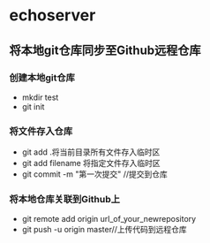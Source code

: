 # echoserver
## 将本地git仓库同步至Github远程仓库
### 创建本地git仓库
+ mkdir test
+ git init 
### 将文件存入仓库
+ git add .将当前目录所有文件存入临时区
+ git add filename 将指定文件存入临时区
+ git commit -m "第一次提交" //提交到仓库
### 将本地仓库关联到Github上
+ git remote add origin url_of_your_newrepository
+ git push -u origin master//上传代码到远程仓库
